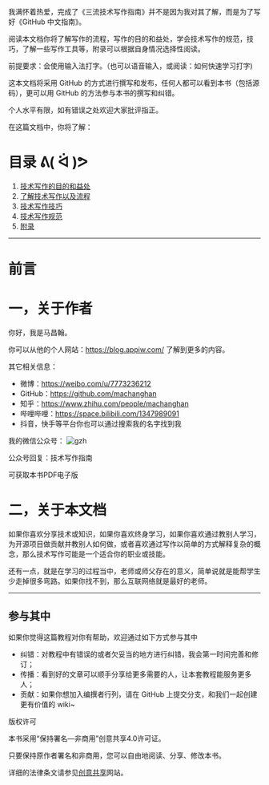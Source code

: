 我满怀着热爱，完成了《三流技术写作指南》并不是因为我对其了解，而是为了写好《GitHub 中文指南》。

阅读本文档你将了解写作的流程，写作的目的和益处，学会技术写作的规范，技巧，了解一些写作工具等，附录可以根据自身情况选择性阅读。

前提要求：会使用输入法打字。（也可以语音输入，或阅读：如何快速学习打字)

这本文档将采用 GitHub 的方式进行撰写和发布，任何人都可以看到本书（包括源码），更可以用 GitHub 的方法参与本书的撰写和纠错。

个人水平有限，如有错误之处欢迎大家批评指正。

在这篇文档中，你将了解：

# 目录 ᕕ( ᐛ )ᕗ

1. [技术写作的目的和益处](https://github.com/machanghan/technical-writing-Guide/blob/master/docs/技术写作的目的和益处.md)
2. [了解技术写作以及流程](https://github.com/machanghan/technical-writing-Guide/blob/master/docs/了解技术写作以及流程.md)
3. [技术写作技巧](https://github.com/machanghan/technical-writing-Guide/blob/master/docs/技术写作技巧.md)
4. [技术写作规范](https://github.com/machanghan/technical-writing-Guide/blob/master/docs/技术写作规范.md)
5. [附录](https://github.com/machanghan/Blog)
---

# 前言

# 一，关于作者

你好，我是马昌翰。

你可以从他的个人网站：https://blog.appiw.com/ 了解到更多的内容。

其它相关信息：

- 微博：https://weibo.com/u/7773236212
- GitHub：https://github.com/machanghan
- 知乎：https://www.zhihu.com/people/machanghan
- 哔哩哔哩：https://space.bilibili.com/1347989091
- 抖音，快手等平台你也可以通过搜索我的名字找到我

我的微信公众号：
![gzh](https://machanghan.github.io/gzh.jpg)

公众号回复：技术写作指南

可获取本书PDF电子版

# 二，关于本文档

如果你喜欢分享技术或知识，如果你喜欢终身学习，如果你喜欢通过教别人学习，为开源项目做贡献并教别人如何做，或者喜欢通过写作以简单的方式解释复杂的概念，那么技术写作可能是一个适合你的职业或技能。

还有一点，就是在学习的过程当中，老师或师父存在的意义，简单说就是能帮学生少走掉很多弯路。如果你找不到，那么互联网络就是最好的老师。

---

## 参与其中

如果你觉得这篇教程对你有帮助，欢迎通过如下方式参与其中

- 纠错：对教程中有错误的或者欠妥当的地方进行纠错，我会第一时间完善和修订；
- 传播：看到好的文章可以顺手分享给更多需要的人，让本套教程能服务更多人；
- 贡献：如果你想加入编撰者行列，请在 GitHub 上提交分支，和我们一起创建更有价值的 wiki~

版权许可

本书采用“保持署名—非商用”创意共享4.0许可证。

只要保持原作者署名和非商用，您可以自由地阅读、分享、修改本书。

<p dir="auto">详细的法律条文请参见<a href="http://creativecommons.org/licenses/by-nc/4.0/" rel="nofollow">创意共享</a>网站。</p>
